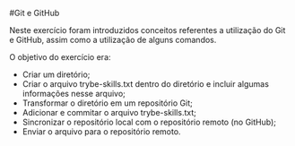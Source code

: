 #Git e GitHub

Neste exercício foram introduzidos conceitos referentes a utilização do Git e GitHub, assim como a utilização de alguns comandos. 

O objetivo do exercício era:
 - Criar um diretório;
 - Criar o arquivo trybe-skills.txt dentro do diretório e incluir algumas informações nesse arquivo;
 - Transformar o diretório em um repositório Git;
 - Adicionar e commitar o arquivo trybe-skills.txt;
 - Sincronizar o repositório local com o repositório remoto (no GitHub);
 - Enviar o arquivo para o repositório remoto.
